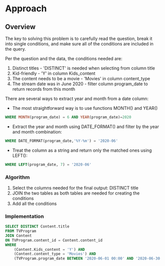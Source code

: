 # Approach

## Overview

The key to solving this problem is to carefully read the question, break it into single conditions, and make sure all of the conditions are included in the query.

Per the question and the data, the conditions needed are:

1. Distinct titles - 'DISTINCT' is needed when selecting from column title
2. Kid-friendly - 'Y' in column Kids_content
3. The content needs to be a movie - 'Movies' in column content_type
4. The stream date was in June 2020 - filter column program_date to return records from this month

There are several ways to extract year and month from a date column:

- The most straightforward way is to use functions MONTH() and YEAR()

```sql
WHERE MONTH(program_date) = 6 AND YEAR(program_date)=2020
```

- Extract the year and month using DATE_FORMAT() and filter by the year and month combination:

```sql
WHERE DATE_FORMAT(program_date,'%Y-%m') = '2020-06'
```

- Treat the column as a string and return only the matched ones using LEFT():

```sql
WHERE LEFT(program_date, 7) = '2020-06'
```

### Algorithm

1. Select the columns needed for the final output: DISTINCT title
2. JOIN the two tables as both tables are needed for creating the conditions
3. Add all the conditions

### Implementation

```sql
SELECT DISTINCT Content.title
FROM TVProgram
JOIN Content
ON TVProgram.content_id = Content.content_id
WHERE
    (Content.Kids_content = 'Y') AND
    (Content.content_type = 'Movies') AND
    (TVProgram.program_date BETWEEN '2020-06-01 00:00' AND '2020-06-30 23:59');
```
